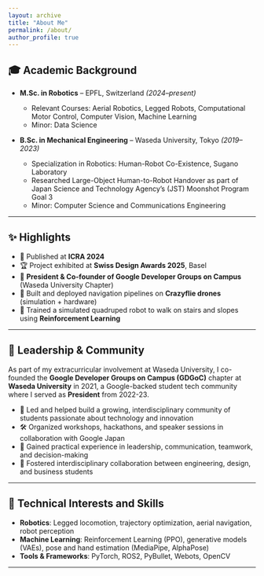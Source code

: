 ```yaml
---
layout: archive
title: "About Me"
permalink: /about/
author_profile: true
---
```



## 🎓 Academic Background

- **M.Sc. in Robotics** – EPFL, Switzerland *(2024–present)*  
  - Relevant Courses: Aerial Robotics, Legged Robots, Computational Motor Control, Computer Vision, Machine Learning
  - Minor: Data Science  

- **B.Sc. in Mechanical Engineering** – Waseda University, Tokyo *(2019–2023)*  
  - Specialization in Robotics: Human-Robot Co-Existence, Sugano Laboratory
  - Researched Large-Object Human-to-Robot Handover as part of Japan Science and Technology Agency’s (JST) Moonshot Program Goal 3
  - Minor: Computer Science and Communications Engineering

---

## ✨ Highlights

- 📄 Published at **ICRA 2024**  
- 🏆 Project exhibited at **Swiss Design Awards 2025**, Basel
- 👥 **President & Co-founder of Google Developer Groups on Campus** (Waseda University Chapter)
- 🚁 Built and deployed navigation pipelines on **Crazyflie drones** (simulation + hardware)  
- 🐾 Trained a simulated quadruped robot to walk on stairs and slopes using **Reinforcement Learning**

---

## 👥 Leadership & Community

As part of my extracurricular involvement at Waseda University, I co-founded the **Google Developer Groups on Campus (GDGoC)** chapter at **Waseda University** in 2021, a Google-backed student tech community where I served as **President** from 2022-23.

- 🌱 Led and helped build a growing, interdisciplinary community of students passionate about technology and innovation
- 🛠️ Organized workshops, hackathons, and speaker sessions in collaboration with Google Japan
- 🧠 Gained practical experience in leadership, communication, teamwork, and decision-making
- 🤝 Fostered interdisciplinary collaboration between engineering, design, and business students

<!-- As a strong believer in open-source culture and peer learning, I co-founded the **Google Developer Student Clubs (GDSC)** chapter at **Waseda University** in 2021, where I served as **President** from 2022-23.

- 🚀 Built a student tech community from the ground up with a focus on **AI, robotics, and cloud development**
- 🎤 Organized and hosted multiple hands-on workshops, including sessions on **TensorFlow**, **OpenCV**, and **Python for robotics**
- 🌍 Collaborated with Google DevRel and student leaders across APAC to bring technical talks and mentorship to campus
- 🤝 Fostered interdisciplinary collaboration between engineering, design, and business students

This experience deepened my commitment to accessible tech education and helped me develop key leadership and project coordination skills alongside my technical work. -->

--- 


## 🤖 Technical Interests and Skills

- **Robotics**: Legged locomotion, trajectory optimization, aerial navigation, robot perception
- **Machine Learning**: Reinforcement Learning (PPO), generative models (VAEs), pose and hand estimation (MediaPipe, AlphaPose)
- **Tools & Frameworks**: PyTorch, ROS2, PyBullet, Webots, OpenCV

---

<!-- ## 📫 Contact

Feel free to reach out — I'm always excited to collaborate on robotics projects or discuss research ideas!

- 📧 Email: [advaith.sriram@epfl.ch](mailto:advaith.sriram@epfl.ch)  
- 🔗 [LinkedIn](https://www.linkedin.com/in/your-link/)  
- 🧠 [Google Scholar](https://scholar.google.com/citations?user=yourID)

--- -->

